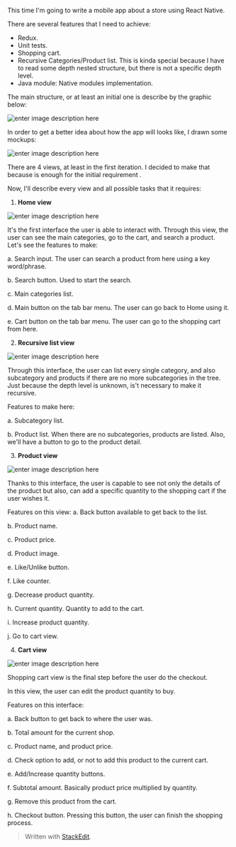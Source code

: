 This time I'm going to write a mobile app about a store using React Native.

There are several features that I need to achieve:

 - Redux.
 - Unit tests.
 - Shopping cart.
 - Recursive Categories/Product list. This is kinda special because I have to read some depth nested structure, but there is not a specific depth level.
 - Java module: Native modules implementation.

The main structure, or at least an initial one is describe by the graphic below:

![enter image description here](https://lh3.googleusercontent.com/qMS5zFvn_Xqeks6-YfG89cE6Qj0tbDNBkEIeYHWEwVZvdK41Agc_TksopCCmurI4I8aQbvDRXLtL "Main structure")

In order to get a better idea about how the app will looks like, I drawn some mockups:

![enter image description here](https://lh3.googleusercontent.com/d0xm9f2uQsNChK2uZZ-1HcVxLf53z4hlwh9Km9JbRbrAA0fsTyyw0izQCGWvpBBcsiRAD8RN7qRW "Mockups")

There are 4 views, at least in the first iteration. I decided to make that because is enough for the initial requirement .

Now, I'll describe every view and all possible tasks that it requires:

1. **Home view**

![enter image description here](https://lh3.googleusercontent.com/pj-9_AE_Skx5AuCtCp77HCvKY9ZcOOdv7chYrjlJBsSC4mphZAYPRtpj6VuUUw5HFBxSwckhiQQ0 "Home view")

It's the first interface the user is able to interact with. Through this view, the user can see the main categories, go to the cart, and search a product. Let's see the features to make:
 
 a. Search input. The user can search a product from here using a key word/phrase.
 
 b. Search button. Used to start the search.
 
 c. Main categories list.
 
 d. Main button on the tab bar menu. The user can go back to Home using it.
 
 e. Cart button on the tab bar menu. The user can go to the shopping cart from here.
 
 2. **Recursive list view**
 
![enter image description here](https://lh3.googleusercontent.com/PYh82Q-Qius_6C-3felS07kNI-nFmMbS-ZG7IUTZ5KrIlgPXQO6Jls5lfQZBH9Y_G128tDwfJZmG "Recursive categories/products list")

Through this interface, the user can list every single category, and also subcategory and products if there are no more subcategories in the tree. Just because the depth level is unknown, is't necessary to make it recursive.

Features to make here:

a. Subcategory list.

b. Product list. When there are no subcategories, products are listed. Also, we'll have a button to go to the product detail.

 3. **Product view**
 
 ![enter image description here](https://lh3.googleusercontent.com/DnbJ67QkgydE-iryGL4TTDYVI3fsGkfO4XHIQIr3seYCSTaw0wLgqAmsFO-Lp7C9tyU-2cZQ7ikI "Product view")

Thanks to this interface, the user is capable to see not only the details of the product but also, can add a specific quantity to the shopping cart if the user wishes it.

Features on this view:
a. Back button available to get back to the list.

b. Product name.

c. Product price.

d. Product image.

e. Like/Unlike button.

f. Like counter.

g. Decrease product quantity.

h. Current quantity. Quantity to add to the cart.

i. Increase product quantity.

j. Go to cart view.

 4. **Cart view**
 
![enter image description here](https://lh3.googleusercontent.com/UiWjL4JIT8vxcNSNH3mlSFXeX2mfdQO9I_YkW_2mmWccbWsInLUrEM95VSbG6g_SDYXhG4mICNV6 "Cart view")

Shopping cart view is the final step before the user do the checkout.

In this view, the user can edit the product quantity to buy.

Features on this interface:

a. Back button to get back to where the user was.

b. Total amount for the current shop.

c. Product name, and product price.

d. Check option to add, or not to add this product to the current cart.

e. Add/Increase quantity buttons.

f. Subtotal amount. Basically product price multiplied by quantity.

g. Remove this product from the cart.

h. Checkout button. Pressing this button, the user can finish the shopping process.

> Written with [StackEdit](https://stackedit.io/).
